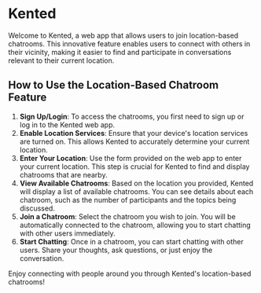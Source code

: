 # Kented

Welcome to Kented, a web app that allows users to join location-based chatrooms. This innovative feature enables users to connect with others in their vicinity, making it easier to find and participate in conversations relevant to their current location.

## How to Use the Location-Based Chatroom Feature

1. **Sign Up/Login**: To access the chatrooms, you first need to sign up or log in to the Kented web app.
2. **Enable Location Services**: Ensure that your device's location services are turned on. This allows Kented to accurately determine your current location.
3. **Enter Your Location**: Use the form provided on the web app to enter your current location. This step is crucial for Kented to find and display chatrooms that are nearby.
4. **View Available Chatrooms**: Based on the location you provided, Kented will display a list of available chatrooms. You can see details about each chatroom, such as the number of participants and the topics being discussed.
5. **Join a Chatroom**: Select the chatroom you wish to join. You will be automatically connected to the chatroom, allowing you to start chatting with other users immediately.
6. **Start Chatting**: Once in a chatroom, you can start chatting with other users. Share your thoughts, ask questions, or just enjoy the conversation.

Enjoy connecting with people around you through Kented's location-based chatrooms!
